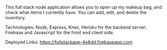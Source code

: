 This full stack node application allows you to open up my makeup bag, and  check what items I currently have. You can add, edit, and delete the inventory.

Technologies: Node, Express, Knex, Heroku for the backend server; Firebase and Javascript for the front end client side.

Deployed Links: https://fullstackapp-4e8dd.firebaseapp.com
